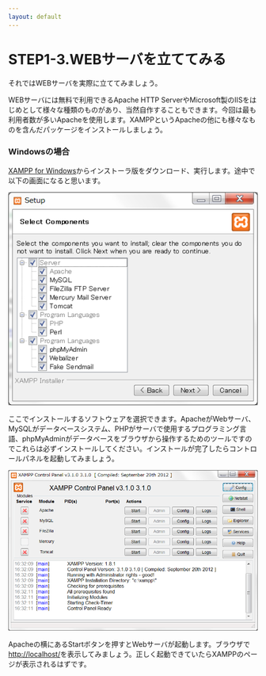 ```yaml
---
layout: default
---
```

# STEP1-3.WEBサーバを立ててみる

それではWEBサーバを実際に立ててみましょう。

WEBサーバには無料で利用できるApache HTTP ServerやMicrosoft製のIISをはじめとして様々な種類のものがあり、当然自作することもできます。今回は最も利用者数が多いApacheを使用します。XAMPPというApacheの他にも様々なものを含んだパッケージをインストールしましょう。

### Windowsの場合

[XAMPP for Windows](http://www.apachefriends.org/jp/xampp-windows.html#2671)からインストーラ版をダウンロード、実行します。途中で以下の画面になると思います。

![](../images/1_3_1.png)

ここでインストールするソフトウェアを選択できます。ApacheがWebサーバ、MySQLがデータベースシステム、PHPがサーバで使用するプログラミング言語、phpMyAdminがデータベースをブラウザから操作するためのツールですのでこれらは必ずインストールしてください。インストールが完了したらコントロールパネルを起動してみましょう。

![](../images/1_3_2.png)

Apacheの横にあるStartボタンを押すとWebサーバが起動します。ブラウザで[http://localhost/](http://localhost/)を表示してみましょう。正しく起動できていたらXAMPPのページが表示されるはずです。